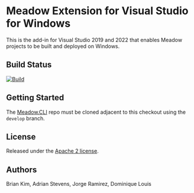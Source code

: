 # Meadow Extension for Visual Studio for Windows

This is the add-in for Visual Studio 2019 and 2022 that enables Meadow projects to be built and deployed on Windows. 

## Build Status 

[![Build](https://github.com/WildernessLabs/VS_Win_Meadow_Extension/actions/workflows/dotnet.yml/badge.svg)](https://github.com/WildernessLabs/VS_Win_Meadow_Extension/actions)

## Getting Started

The [Meadow.CLI](https://github.com/WildernessLabs/Meadow.CLI) repo must be cloned adjacent to this checkout using the `develop` branch.

## License

Released under the [Apache 2 license](license.md).

## Authors

Brian Kim, Adrian Stevens, Jorge Ramirez, Dominique Louis
